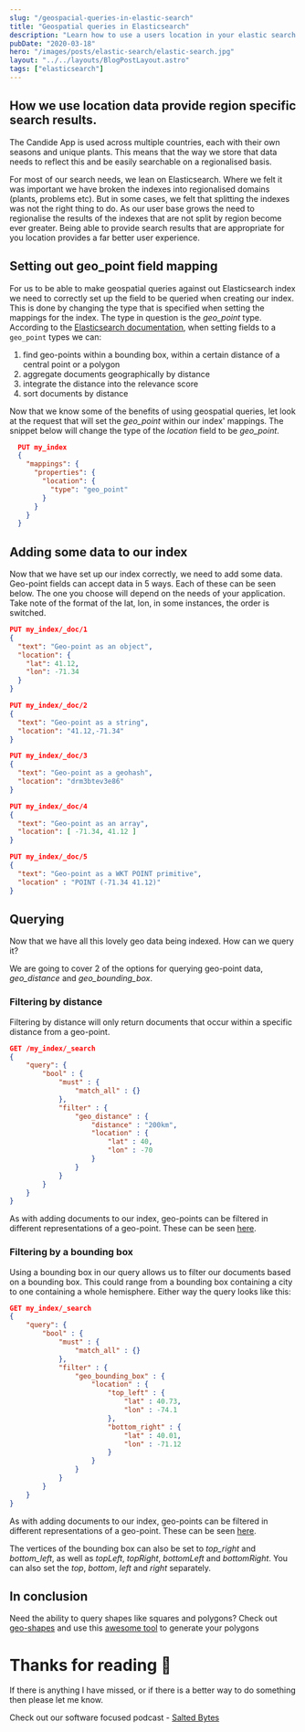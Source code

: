 ```yaml
---
slug: "/geospacial-queries-in-elastic-search"
title: "Geospatial queries in Elasticsearch"
description: "Learn how to use a users location in your elastic search queries to only return the most relevent information"
pubDate: "2020-03-18"
hero: "/images/posts/elastic-search/elastic-search.jpg"
layout: "../../layouts/BlogPostLayout.astro"
tags: ["elasticsearch"]
---
```


## How we use location data provide region specific search results.

The Candide App is used across multiple countries, each with their own seasons and unique plants. This means that the way we store that data needs to reflect this and be easily searchable on a regionalised basis.

For most of our search needs, we lean on Elasticsearch. Where we felt it was important we have broken the indexes into regionalised domains (plants, problems etc). But in some cases, we felt that splitting the indexes was not the right thing to do. As our user base grows the need to regionalise the results of the indexes that are not split by region become ever greater. Being able to provide search results that are appropriate for you location provides a far better user experience.

## Setting out geo_point field mapping

For us to be able to make geospatial queries against out Elasticsearch index we need to correctly set up the field to be queried when creating our index. This is done by changing the type that is specified when setting the mappings for the index. The type in question is the _geo_point_ type. According to the [Elasticsearch documentation](https://www.elastic.co/guide/en/elasticsearch/reference/7.6/index.html), when setting fields to a `geo_point` types we can:

1. find geo-points within a bounding box, within a certain distance of a central point or a polygon
2. aggregate documents geographically by distance
3. integrate the distance into the relevance score
4. sort documents by distance

Now that we know some of the benefits of using geospatial queries, let look at the request that will set the _geo_point_ within our index' mappings. The snippet below will change the type of the _location_ field to be _geo_point_.

```json
  PUT my_index
  {
    "mappings": {
      "properties": {
        "location": {
          "type": "geo_point"
        }
      }
    }
  }
```

## Adding some data to our index

Now that we have set up our index correctly, we need to add some data. Geo-point fields can accept data in 5 ways. Each of these can be seen below. The one you choose will depend on the needs of your application. Take note of the format of the lat, lon, in some instances, the order is switched.

```json
PUT my_index/_doc/1
{
  "text": "Geo-point as an object",
  "location": {
    "lat": 41.12,
    "lon": -71.34
  }
}

PUT my_index/_doc/2
{
  "text": "Geo-point as a string",
  "location": "41.12,-71.34"
}

PUT my_index/_doc/3
{
  "text": "Geo-point as a geohash",
  "location": "drm3btev3e86"
}

PUT my_index/_doc/4
{
  "text": "Geo-point as an array",
  "location": [ -71.34, 41.12 ]
}

PUT my_index/_doc/5
{
  "text": "Geo-point as a WKT POINT primitive",
  "location" : "POINT (-71.34 41.12)"
}
```

## Querying

Now that we have all this lovely geo data being indexed. How can we query it?

We are going to cover 2 of the options for querying geo-point data, _geo_distance_ and _geo_bounding_box_.

### Filtering by distance

Filtering by distance will only return documents that occur within a specific distance from a geo-point.

```json
GET /my_index/_search
{
    "query": {
        "bool" : {
            "must" : {
                "match_all" : {}
            },
            "filter" : {
                "geo_distance" : {
                    "distance" : "200km",
                    "location" : {
                        "lat" : 40,
                        "lon" : -70
                    }
                }
            }
        }
    }
}
```

As with adding documents to our index, geo-points can be filtered in different representations of a geo-point. These can be seen [here](https://www.elastic.co/guide/en/elasticsearch/reference/current/query-dsl-geo-distance-query.html#_accepted_formats).

### Filtering by a bounding box

Using a bounding box in our query allows us to filter our documents based on a bounding box. This could range from a bounding box containing a city to one containing a whole hemisphere. Either way the query looks like this:

```json
GET my_index/_search
{
    "query": {
        "bool" : {
            "must" : {
                "match_all" : {}
            },
            "filter" : {
                "geo_bounding_box" : {
                    "location" : {
                        "top_left" : {
                            "lat" : 40.73,
                            "lon" : -74.1
                        },
                        "bottom_right" : {
                            "lat" : 40.01,
                            "lon" : -71.12
                        }
                    }
                }
            }
        }
    }
}
```

As with adding documents to our index, geo-points can be filtered in different representations of a geo-point. These can be seen [here](https://www.elastic.co/guide/en/elasticsearch/reference/current/query-dsl-geo-bounding-box-query.html#query-dsl-geo-bounding-box-query-accepted-formats).

The vertices of the bounding box can also be set to _top_right_ and _bottom_left_, as well as _topLeft_, _topRight_, _bottomLeft_ and _bottomRight_. You can also set the _top_, _bottom_, _left_ and _right_ separately.

## In conclusion

Need the ability to query shapes like squares and polygons? Check out [geo-shapes](https://www.elastic.co/guide/en/elasticsearch/reference/current/geo-shape.html) and use this [awesome tool](https://geojson.net) to generate your polygons

# Thanks for reading 🙏

If there is anything I have missed, or if there is a better way to do something then please let me know.

Check out our software focused podcast - [Salted Bytes](https://open.spotify.com/show/7IdlgpiDfYcOdCn57mPLvH?si=X1ArfHvqQXSOAfc1h7Y_Eg)
